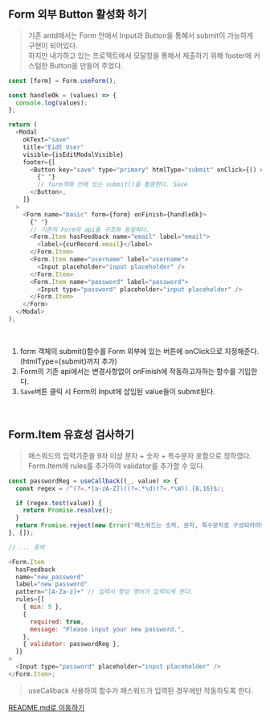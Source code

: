 ## Form 외부 Button 활성화 하기

> 기존 antd에서는 Form 안에서 Input과 Button을 통해서 submit이 가능하게 구현이 되어있다. <br/>
> 하지만 내가하고 있는 프로젝트에서 모달창을 통해서 제출하기 위해 footer에 커스텀한 Button을 만들어 주었다.

```js
const [form] = Form.useForm();

const handleOk = (values) => {
  console.log(values);
};

return (
  <Modal
    okText="save"
    title="Eidt User"
    visible={isEditModalVisible}
    footer={[
      <Button key="save" type="primary" htmlType="submit" onClick={() => form.submit()}>
        {" "}
        // form객체 안에 있는 submit()을 활용한다. Save
      </Button>,
    ]}
  >
    <Form name="basic" form={form} onFinish={handleOk}>
      {" "}
      // 기존의 Form의 api들 구조와 동일하다.
      <Form.Item hasFeedback name="email" label="email">
        <label>{curRecord.email}</label>
      </Form.Item>
      <Form.Item name="username" label="username">
        <Input placeholder="input placeholder" />
      </Form.Item>
      <Form.Item name="password" label="password">
        <Input type="password" placeholder="input placeholder" />
      </Form.Item>
    </Form>
  </Modal>
);
```

<br />

1. form 객체의 submit()함수를 Form 외부에 있는 버튼에 onClick으로 지정해준다. (htmlType={submit}까지 추가)
2. Form의 기존 api에서는 변경사항없이 onFinish에 작동하고자하는 함수를 기입한다.
3. `Save`버튼 클릭 시 Form의 Input에 삽입된 value들이 submit된다.

<br/>

## Form.Item 유효성 검사하기

> 패스워드의 입력기준을 9자 이상 문자 + 숫자 + 특수문자 포함으로 정하였다. <br/>
> Form.Item에 rules를 추가하여 validator를 추가할 수 있다.

```js
const passwordReg = useCallback((_, value) => {
  const regex = /^(?=.*[a-zA-Z])((?=.*\d)(?=.*\W)).{8,16}$/;

  if (regex.test(value)) {
    return Promise.resolve();
  }
  return Promise.reject(new Error("패스워드는 숫자, 문자, 특수문자로 구성되어야합니다."));
}, []);

// ... 중략

<Form.Item
  hasFeedback
  name="new_password"
  label="new password"
  pattern="[A-Za-z]+" // 입력시 항상 영어가 입력되게 한다.
  rules={[
    { min: 9 },
    {
      required: true,
      message: "Please input your new password.",
    },
    { validator: passwordReg },
  ]}
>
  <Input type="password" placeholder="input placeholder" />
</Form.Item>;
```

> useCallback 사용하여 함수가 패스워드가 입력된 경우에만 작동하도록 한다.

[README.md로 이동하기](../README.md)
